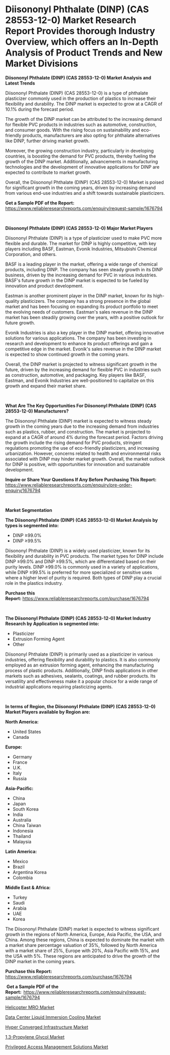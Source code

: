 <p><h1>Diisononyl Phthalate (DINP) (CAS 28553-12-0) Market Research Report Provides thorough Industry Overview, which offers an In-Depth Analysis of Product Trends and New Market Divisions</h1></p><p><strong>Diisononyl Phthalate (DINP) (CAS 28553-12-0) Market Analysis and Latest Trends</strong></p>
<p><p>Diisononyl Phthalate (DINP) (CAS 28553-12-0) is a type of phthalate plasticizer commonly used in the production of plastics to increase their flexibility and durability. The DINP market is expected to grow at a CAGR of 10.1% during the forecast period.</p><p>The growth of the DINP market can be attributed to the increasing demand for flexible PVC products in industries such as automotive, construction, and consumer goods. With the rising focus on sustainability and eco-friendly products, manufacturers are also opting for phthalate alternatives like DINP, further driving market growth.</p><p>Moreover, the growing construction industry, particularly in developing countries, is boosting the demand for PVC products, thereby fueling the growth of the DINP market. Additionally, advancements in manufacturing technologies and the development of innovative applications for DINP are expected to contribute to market growth.</p><p>Overall, the Diisononyl Phthalate (DINP) (CAS 28553-12-0) Market is poised for significant growth in the coming years, driven by increasing demand from various end-use industries and a shift towards sustainable plasticizers.</p></p>
<p><strong>Get a Sample PDF of the Report:&nbsp;</strong> <a href="https://www.reliableresearchreports.com/enquiry/request-sample/1676794">https://www.reliableresearchreports.com/enquiry/request-sample/1676794</a></p>
<p>&nbsp;</p>
<p><strong>Diisononyl Phthalate (DINP) (CAS 28553-12-0) Major Market Players</strong></p>
<p><p>Diisononyl Phthalate (DINP) is a type of plasticizer used to make PVC more flexible and durable. The market for DINP is highly competitive, with key players including BASF, Eastman, Evonik Industries, Mitsubishi Chemical Corporation, and others.</p><p>BASF is a leading player in the market, offering a wide range of chemical products, including DINP. The company has seen steady growth in its DINP business, driven by the increasing demand for PVC in various industries. BASF's future growth in the DINP market is expected to be fueled by innovation and product development.</p><p>Eastman is another prominent player in the DINP market, known for its high-quality plasticizers. The company has a strong presence in the global market and has been focusing on expanding its product portfolio to meet the evolving needs of customers. Eastman's sales revenue in the DINP market has been steadily growing over the years, with a positive outlook for future growth.</p><p>Evonik Industries is also a key player in the DINP market, offering innovative solutions for various applications. The company has been investing in research and development to enhance its product offerings and gain a competitive edge in the market. Evonik's sales revenue in the DINP market is expected to show continued growth in the coming years.</p><p>Overall, the DINP market is projected to witness significant growth in the future, driven by the increasing demand for flexible PVC in industries such as construction, automotive, and packaging. Key players like BASF, Eastman, and Evonik Industries are well-positioned to capitalize on this growth and expand their market share.</p></p>
<p>&nbsp;</p>
<p><strong>What Are The Key Opportunities For Diisononyl Phthalate (DINP) (CAS 28553-12-0) Manufacturers?</strong></p>
<p><p>The Diisononyl Phthalate (DINP) market is expected to witness steady growth in the coming years due to the increasing demand from industries such as plastics, rubber, and construction. The market is projected to expand at a CAGR of around 4% during the forecast period. Factors driving the growth include the rising demand for PVC products, stringent regulations promoting the use of eco-friendly plasticizers, and increasing urbanization. However, concerns related to health and environmental risks associated with DINP may hinder market growth. Overall, the market outlook for DINP is positive, with opportunities for innovation and sustainable development.</p></p>
<p><strong>Inquire or Share Your Questions If Any Before Purchasing This Report:</strong> <a href="https://www.reliableresearchreports.com/enquiry/pre-order-enquiry/1676794">https://www.reliableresearchreports.com/enquiry/pre-order-enquiry/1676794</a></p>
<p>&nbsp;</p>
<p><strong>Market Segmentation</strong></p>
<p><strong>The Diisononyl Phthalate (DINP) (CAS 28553-12-0) Market Analysis by types is segmented into:</strong></p>
<p><ul><li>DINP ≥99.0%</li><li>DINP ≥99.5%</li></ul></p>
<p><p>Diisononyl Phthalate (DINP) is a widely used plasticizer, known for its flexibility and durability in PVC products. The market types for DINP include DINP ≥99.0% and DINP ≥99.5%, which are differentiated based on their purity levels. DINP ≥99.0% is commonly used in a variety of applications, while DINP ≥99.5% is preferred for more specialized or sensitive uses where a higher level of purity is required. Both types of DINP play a crucial role in the plastics industry.</p></p>
<p><strong>Purchase this Report:&nbsp;</strong><a href="https://www.reliableresearchreports.com/purchase/1676794">https://www.reliableresearchreports.com/purchase/1676794</a></p>
<p>&nbsp;</p>
<p><strong>The Diisononyl Phthalate (DINP) (CAS 28553-12-0) Market Industry Research by Application is segmented into:</strong></p>
<p><ul><li>Plasticizer</li><li>Extrusion Forming Agent</li><li>Other</li></ul></p>
<p><p>Diisononyl Phthalate (DINP) is primarily used as a plasticizer in various industries, offering flexibility and durability to plastics. It is also commonly employed as an extrusion forming agent, enhancing the manufacturing process of plastic products. Additionally, DINP finds applications in other markets such as adhesives, sealants, coatings, and rubber products. Its versatility and effectiveness make it a popular choice for a wide range of industrial applications requiring plasticizing agents.</p></p>
<p>&nbsp;</p>
<p><strong>In terms of Region, the Diisononyl Phthalate (DINP) (CAS 28553-12-0) Market Players available by Region are:</strong></p>
<p>
    <p> <strong> North America: </strong>
        <ul>
            <li>United States</li>
            <li>Canada</li>
        </ul>
        </p> 
    <p> <strong> Europe: </strong>
        <ul>
            <li>Germany</li>
            <li>France</li>
            <li>U.K.</li>
            <li>Italy</li>
            <li>Russia</li>
        </ul>
        </p> 
    <p> <strong> Asia-Pacific: </strong>
        <ul>
            <li>China</li>
            <li>Japan</li>
            <li>South Korea</li>
            <li>India</li>
            <li>Australia</li>
            <li>China Taiwan</li>
            <li>Indonesia</li>
            <li>Thailand</li>
            <li>Malaysia</li>
        </ul>
        </p> 
    <p> <strong> Latin America: </strong>
        <ul>
            <li>Mexico</li>
            <li>Brazil</li>
            <li>Argentina Korea</li>
            <li>Colombia</li>
        </ul>
        </p> 
    <p> <strong> Middle East & Africa: </strong>
        <ul>
            <li>Turkey</li>
            <li>Saudi</li>
            <li>Arabia</li>
            <li>UAE</li>
            <li>Korea</li>
        </ul>
    </p>
    </p>
<p><p>The Diisononyl Phthalate (DINP) market is expected to witness significant growth in the regions of North America, Europe, Asia Pacific, the USA, and China. Among these regions, China is expected to dominate the market with a market share percentage valuation of 35%, followed by North America with a market share of 25%, Europe with 20%, Asia Pacific with 15%, and the USA with 5%. These regions are anticipated to drive the growth of the DINP market in the coming years.</p></p>
<p><strong>Purchase this Report: </strong><a href="https://www.reliableresearchreports.com/purchase/1676794">https://www.reliableresearchreports.com/purchase/1676794</a></p>
<p>&nbsp;<strong>Get a Sample PDF of the Report:&nbsp;&nbsp;</strong><a href="https://www.reliableresearchreports.com/enquiry/request-sample/1676794">https://www.reliableresearchreports.com/enquiry/request-sample/1676794</a></p>
<p><strong></strong></p>
<p><p><a href="https://medium.com/p/1ed95506b629/edit">Helicopter MRO Market</a></p><p><a href="https://medium.com/p/b60b402ffb9d/edit">Data Center Liquid Immersion Cooling Market</a></p><p><a href="https://medium.com/@bethelokon998/hyper-converged-infrastructure-market-size-cagr-trends-2024-2030-1395866ca94a">Hyper Converged Infrastructure Market</a></p><p><a href="https://github.com/lataunyatinikmelvin59ilbd0dv/Market-Research-Report-List-1/blob/main/13-propylene-glycol-market.md">1,3-Propylene Glycol Market</a></p><p><a href="https://medium.com/p/52ce361d8943/edit">Privileged Access Management Solutions Market</a></p></p>